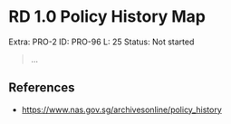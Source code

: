# RD 1.0 Policy History Map

Extra: PRO-2
ID: PRO-96
L: 25
Status: Not started

> …
> 

## References

- https://www.nas.gov.sg/archivesonline/policy_history